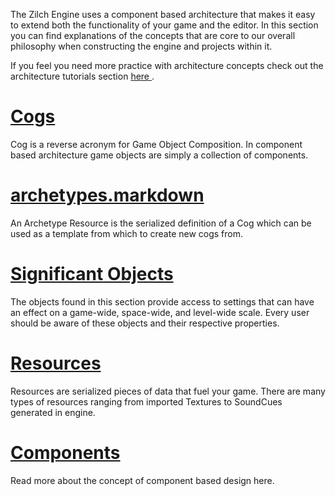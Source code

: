 The Zilch Engine uses a component based architecture that makes it easy to extend both the functionality of your game and the editor. In this section you can find explanations of the concepts that are core to our overall philosophy when constructing the engine and projects within it.

If you feel you need more practice with architecture concepts check out the architecture tutorials section [here ](https://github.com/ZilchEngine/ZilchDocs/blob/master/zilch_editor_documentation/tutorials/architecture.markdown).


 #  [Cogs](https://github.com/ZilchEngine/ZilchDocs/blob/master/zilch_editor_documentation/zeromanual/architecture/cogs.markdown)
Cog is a reverse acronym for Game Object Composition. In component based architecture game objects are simply a collection of components.

 #  [archetypes.markdown](https://github.com/ZilchEngine/ZilchDocs/blob/master/zilch_editor_documentation/zeromanual/architecture/archetypes.markdown)
An Archetype Resource is the serialized definition of a Cog which can be used as a template from which to create new cogs from. 

 #  [Significant Objects](https://github.com/ZilchEngine/ZilchDocs/blob/master/zilch_editor_documentation/zeromanual/architecture/objects.markdown)
The objects found in this section provide access to settings that can have an effect on a game-wide, space-wide, and level-wide scale. Every user should be aware of these objects and their respective properties.


 #  [Resources](https://github.com/ZilchEngine/ZilchDocs/blob/master/zilch_editor_documentation/zeromanual/architecture/resources.markdown)
Resources are serialized pieces of data that fuel your game. There are many types of resources ranging from imported Textures to SoundCues generated in engine.

 #  [Components](https://github.com/ZilchEngine/ZilchDocs/blob/master/zilch_editor_documentation/zeromanual/architecture/components.markdown)
Read more about the concept of component based design here.
 

 